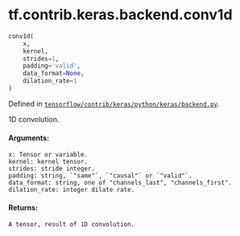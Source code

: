 <div itemscope itemtype="http://developers.google.com/ReferenceObject">
<meta itemprop="name" content="tf.contrib.keras.backend.conv1d" />
</div>

# tf.contrib.keras.backend.conv1d

``` python
conv1d(
    x,
    kernel,
    strides=1,
    padding='valid',
    data_format=None,
    dilation_rate=1
)
```



Defined in [`tensorflow/contrib/keras/python/keras/backend.py`](https://www.tensorflow.org/code/tensorflow/contrib/keras/python/keras/backend.py).

1D convolution.

#### Arguments:

    x: Tensor or variable.
    kernel: kernel tensor.
    strides: stride integer.
    padding: string, `"same"`, `"causal"` or `"valid"`.
    data_format: string, one of "channels_last", "channels_first".
    dilation_rate: integer dilate rate.


#### Returns:

    A tensor, result of 1D convolution.